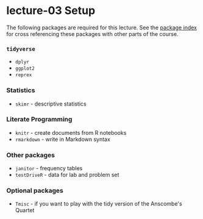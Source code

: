 # lecture-03 Setup
The following packages are required for this lecture. See the [package index](https://slu-soc5050.github.io/package-index/) for cross referencing these packages with other parts of the course.

### `tidyverse`

* `dplyr`
* `ggplot2`
* `reprex`

### Statistics

* `skimr` - descriptive statistics

### Literate Programming

* `knitr` - create documents from R notebooks
* `rmarkdown` - write in Markdown syntax

### Other packages

* `janitor` - frequency tables
* `testDriveR` - data for lab and problem set

### Optional packages

* `Tmisc` - if you want to play with the tidy version of the Anscombe's Quartet

